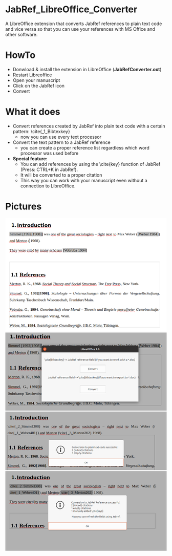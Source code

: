 # JabRef_LibreOffice_Converter
A LibreOffice extension that converts JabRef references to plain text code and vice versa so that you can use your references with MS Office and other software.

HowTo
=====
- Donwload & install the extension in LibreOffice (**JabRefConverter.oxt**)
- Restart Libreoffice
- Open your manuscript
- Click on the JabRef icon
- Convert


What it does
============
- Convert references created by JabRef into plain text code with a certain pattern: \cite{_1_Bibtexkey}
  - now you can use every text processor
- Convert the text pattern to a JabRef reference
  - you can create a proper reference list regardless which word processor was used before
- **Special feature:** 
  - You can add references by using the \cite{key} function of JabRef (Press: CTRL+K in JabRef). 
  - It will be converted to a proper citation
  - This way you can work with your manuscript even without a connection to LibreOffice.
  
  
Pictures
============  
  
<img width=“300” src="Readme_images/Bildschirmfoto vom 2020-10-16 20-32-00.png"> 
<img width=“300” src="Readme_images/Bildschirmfoto vom 2020-10-16 20-25-32.png">

<img width=“300” src="Readme_images/Bildschirmfoto vom 2020-10-16 20-25-55.png">

<img width=“300” src="Readme_images/Bildschirmfoto vom 2020-10-16 20-31-34.png">


